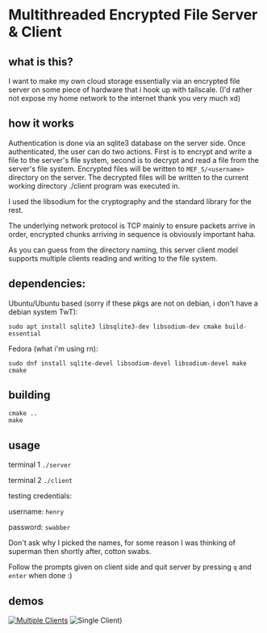# Multithreaded Encrypted File Server & Client

## what is this?

I want to make my own cloud storage essentially via an encrypted file server on some piece of hardware that i hook up with tailscale. (I'd rather not expose my home network to the internet thank you very much xd)

## how it works

Authentication is done via an sqlite3 database on the server side. Once authenticated, the user can do two actions. First is to encrypt and write a file to the server's file system, second is to decrypt and read a file from the server's file system. Encrypted files will be written to `MEF_S/<username>` directory on the server. The decrypted files will be written to the current working directory ./client program was executed in.

I used the libsodium for the cryptography and the standard library for the rest.

The underlying network protocol is TCP mainly to ensure packets arrive in order, encrypted chunks arriving in sequence is obviously important haha.

As you can guess from the directory naming, this server client model supports multiple clients reading and writing to the file system.


## dependencies:

Ubuntu/Ubuntu based (sorry if these pkgs are not on debian, i don't have a debian system TwT):
```
sudo apt install sqlite3 libsqlite3-dev libsodium-dev cmake build-essential
```

Fedora (what i'm using rn):
```
sudo dnf install sqlite-devel libsodium-devel libsodium-devel make cmake
```

## building

```cd build
cmake ..
make
```
## usage

terminal 1
```./server```

terminal 2
```./client```

testing credentials:

username: `henry`

password: `swabber`

Don't ask why I picked the names, for some reason I was thinking of superman then shortly after, cotton swabs.

Follow the prompts given on client side and quit server by pressing `q` and `enter` when done :)

## demos
[![Multiple Clients](https://img.youtube.com/vi/PQA4yznFVWY/0.jpg)](https://www.youtube.com/watch?v=PQA4yznFVWY)
![Single Client)](https://youtu.be/TBv4GaU5X20)
